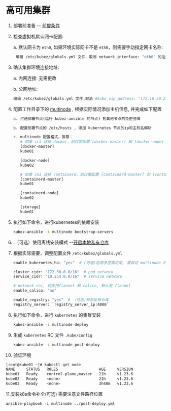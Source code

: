 # 高可用集群

1. 部署前准备 -- [前提条件](prerequisites.md)

2. 检查虚拟机默认网卡配置:

   a. 默认网卡为 `eth0`, 如果环境实际网卡不是 `eth0`，则需要手动指定网卡名称:
   ``` bash
    编辑 /etc/kubez/globals.yml 文件，取消 network_interface: "eth0" 的注解，并修改为实际网卡名称
   ```

3. 确认集群环境连接地址:

   a. 内网连接: 无需更改

   b. 公网地址:
   ``` bash
   编辑 /etc/kubez/globals.yml 文件,取消 #kube_vip_address: "172.16.50.250" 的注解,并修改为实际公网地址 云平台环境需要放通公网ip到后面节点的6443端口
   ```
   
4. 配置工作目录下的 [multinode](https://github.com/caoyingjunz/kubez-ansible/blob/master/ansible/inventory/multinode) ,
   根据实际情况添加主机信息, 并完成如下配置

    ``` bash
    a. 打通部署节点(运行 kubez-ansible 的节点) 到其他节点的免密登陆
   
    b. 配置部署节点的 /etc/hosts , 添加 kubernetes 节点的ip和主机名解析
   
    c. multinode 配置格式，推荐：
       # 如果 cri 选择 docker，则仅需配置 [docker-master] 和 [docker-node]
       [docker-master]
       kube01
   
       [docker-node]
       kube02
   
       # 如果 cni 选择 containerd，则仅需配置 [containerd-master] 和 [containerd-node]
       [containerd-master]
       kube01
   
       [containerd-node]
       kube02
   
       [storage]
       kube01
    ```

5. 执行如下命令，进行kubernetes的依赖安装

    ``` bash
    kubez-ansible -i multinode bootstrap-servers
    ```

6. .（可选）使用离线安装模式 --[开启本地私有仓库](setup-registry.md)

7. 根据实际需要，调整配置文件 `/etc/kubez/globals.yml`

    ```bash
    enable_kubernetes_ha: "yes"  # (可选)启用多控高可用, 需保证 multinode 的 control 组为奇数

    cluster_cidr: "172.30.0.0/16"  # pod network
    service_cidr: "10.254.0.0/16"  # service network

    # network cni, 现支持flannel 和 calico, 默认是 flannel
    enable_calico: "no"

    enable_registry: "yes"  # （可选)开启私有仓库
    registry_server: `registry_server_ip:4000`
    ```

8. 执行如下命令，进行 `kubernetes` 的集群安装

    ``` bash
    kubez-ansible -i multinode deploy
    ```

9. 生成 `kubernetes` RC 文件 `.kube/config`
   ``` bash
   kubez-ansible -i multinode post-deploy
   ```

10. 验证环境
   ```bash
   [root@kube01 ~]# kubectl get node
   NAME     STATUS   ROLES                  AGE     VERSION
   kube01   Ready    control-plane,master   21h     v1.23.6
   kube02   Ready    <none>                 21h     v1.23.6
   kube03   Ready    <none>                 3h48m   v1.23.6
   ```

11.安装k8s命令补全(可选)		  需要注意文件路径位置

```
ansible-playbook -i multinode ../post-deploy.yml
```

